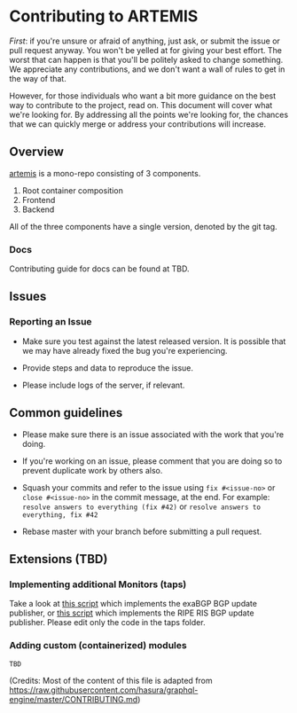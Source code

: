 # Contributing to ARTEMIS

*First*: if you're unsure or afraid of anything, just ask, or submit the issue or
pull request anyway. You won't be yelled at for giving your best effort. The
worst that can happen is that you'll be politely asked to change something. We
appreciate any contributions, and we don't want a wall of rules to get in
the way of that.

However, for those individuals who want a bit more guidance on the best way to
contribute to the project, read on. This document will cover what we're looking
for. By addressing all the points we're looking for, the chances that we
can quickly merge or address your contributions will increase.

## Overview

[artemis](https://github.com/FORTH-ICS-INSPIRE/artemis-tool) is a mono-repo
consisting of 3 components.

1. Root container composition
2. Frontend
3. Backend

All of the three components have a single version, denoted by the git
tag.

### Docs

Contributing guide for docs can be found at TBD.

## Issues

### Reporting an Issue

- Make sure you test against the latest released version. It is possible that we
  may have already fixed the bug you're experiencing.

- Provide steps and data to reproduce the issue.

- Please include logs of the server, if relevant.

## Common guidelines

- Please make sure there is an issue associated with the work that you're doing.

- If you're working on an issue, please comment that you are doing so to prevent
  duplicate work by others also.

- Squash your commits and refer to the issue using `fix #<issue-no>` or `close
  #<issue-no>` in the commit message, at the end.
  For example: `resolve answers to everything (fix #42)` or `resolve answers to everything, fix #42`

- Rebase master with your branch before submitting a pull request.

## Extensions (TBD)

### Implementing additional Monitors (taps)
Take a look at [this script](backend/core/taps/exabgp_client.py)
which implements the exaBGP BGP update publisher, or
[this script](backend/taps/ripe_ris.py) which implements the
RIPE RIS BGP update publisher. Please edit only the code
in the taps folder.

### Adding custom (containerized) modules
```
TBD
```

(Credits: Most of the content of this file is adapted from https://raw.githubusercontent.com/hasura/graphql-engine/master/CONTRIBUTING.md)
